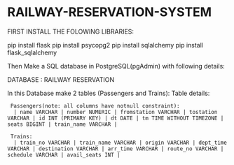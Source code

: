 # RAILWAY-RESERVATION-SYSTEM

FIRST INSTALL THE FOLOWING LIBRARIES:

pip install flask
pip install psycopg2
pip install sqlalchemy
pip install flask_sqlalchemy

Then Make a SQL database in PostgreSQL(pgAdmin) with following details:
  
  DATABASE : RAILWAY RESERVATION

  In this Database make 2 tables (Passengers and Trains):
   Table details:
     
     Passengers(note: all columns have notnull constraint):
      | name VARCHAR | number NUMERIC | fromstation VARCHAR | tostation VARCHAR | id INT (PRIMARY KEY) | dt DATE | tm TIME WITHOUT TIMEZONE | seats BIGINT | train_name VARCHAR |

     Trains:
      | train_no VARCHAR | train_name VARCHAR | origin VARCHAR | dept_time VARCHAR | destination VARCHAR | arr_time VARCHAR | route_no VARCHAR | schedule VARCHAR | avail_seats INT |  


